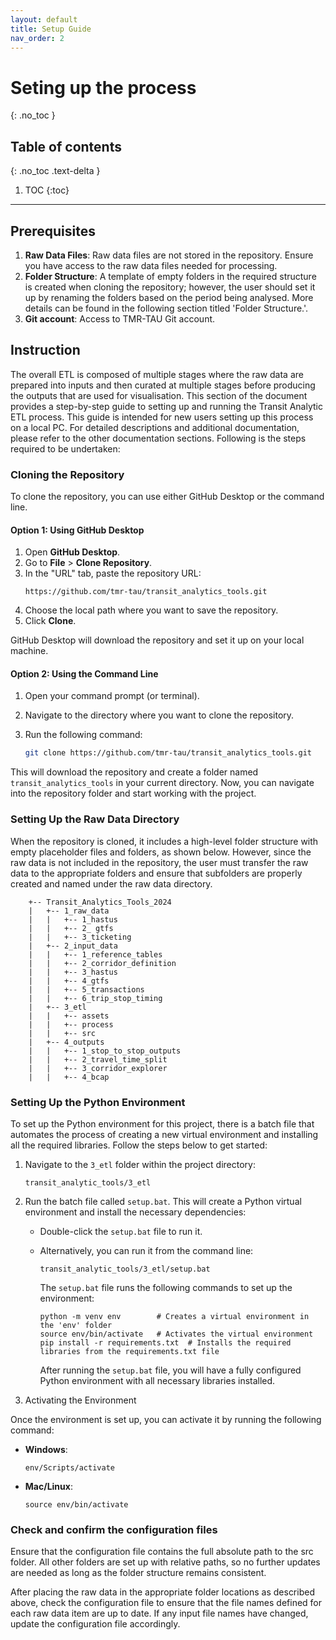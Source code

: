 ```yaml
---
layout: default
title: Setup Guide
nav_order: 2
---
```


# Seting up the process
{: .no_toc }
## Table of contents
{: .no_toc .text-delta }

1. TOC
{:toc}

---

## Prerequisites

1. **Raw Data Files**: Raw data files are not stored in the repository. Ensure you have access to the raw data files needed for processing.
2. **Folder Structure**: A template of empty folders in the required structure is created when cloning the repository; however, the user should set it up by renaming the folders based on the period being analysed. More details can be found in the following section titled 'Folder Structure.'.
3. **Git account**: Access to TMR-TAU Git account.

## Instruction

The overall ETL is composed of multiple stages where the raw data are prepared into inputs and then curated at multiple
stages before producing the outputs that are used for visualisation. This section of the document provides a
step-by-step guide to setting up and running the Transit Analytic ETL process. This guide is intended for new users
setting up this process on a local PC. For detailed
descriptions and additional documentation, please refer to the other documentation sections. Following is the steps required to be undertaken:

### Cloning the Repository

To clone the repository, you can use either GitHub Desktop or the command line.

#### Option 1: Using GitHub Desktop
1. Open **GitHub Desktop**.
2. Go to **File** > **Clone Repository**.
3. In the "URL" tab, paste the repository URL:
   ```
   https://github.com/tmr-tau/transit_analytics_tools.git
   ```
4. Choose the local path where you want to save the repository.
5. Click **Clone**.

GitHub Desktop will download the repository and set it up on your local machine.

#### Option 2: Using the Command Line
1. Open your command prompt (or terminal).
2. Navigate to the directory where you want to clone the repository.
3. Run the following command:

    ```bash
    git clone https://github.com/tmr-tau/transit_analytics_tools.git
    ```
This will download the repository and create a folder named `transit_analytics_tools` in your current directory.
Now, you can navigate into the repository folder and start working with the project.

### Setting Up the Raw Data Directory
When the repository is cloned, it includes a high-level folder structure with empty placeholder files and folders, as shown below. However, since the raw data is not included in the repository, the user must transfer the raw data to the appropriate folders and ensure that subfolders are properly created and named under the raw data directory.
```text
    +-- Transit_Analytics_Tools_2024
    |   +-- 1_raw_data
    |   |   +-- 1_hastus
    |   |   +-- 2_ gtfs
    |   |   +-- 3_ticketing
    |   +-- 2_input_data
    |   |   +-- 1_reference_tables
    |   |   +-- 2_corridor_definition
    |   |   +-- 3_hastus
    |   |   +-- 4_gtfs
    |   |   +-- 5_transactions
    |   |   +-- 6_trip_stop_timing
    |   +-- 3_etl
    |   |   +-- assets
    |   |   +-- process
    |   |   +-- src
    |   +-- 4_outputs
    |   |   +-- 1_stop_to_stop_outputs
    |   |   +-- 2_travel_time_split
    |   |   +-- 3_corridor_explorer
    |   |   +-- 4_bcap
```

### Setting Up the Python Environment

To set up the Python environment for this project, there is a batch file that automates the process of creating a new virtual environment and installing all the required libraries. Follow the steps below to get started:

1. Navigate to the `3_etl` folder within the project directory:

   ```shell
   transit_analytic_tools/3_etl
   ```

2. Run the batch file called `setup.bat`. This will create a Python virtual environment and install the necessary dependencies:
   - Double-click the `setup.bat` file to run it.
   - Alternatively, you can run it from the command line:
     ```shell
     transit_analytic_tools/3_etl/setup.bat
     ```
     The `setup.bat` file runs the following commands to set up the environment:

      ```shell
      python -m venv env        # Creates a virtual environment in the 'env' folder
      source env/bin/activate   # Activates the virtual environment
      pip install -r requirements.txt  # Installs the required libraries from the requirements.txt file
      ```

      After running the `setup.bat` file, you will have a fully configured Python environment with all necessary libraries installed.

3. Activating the Environment

Once the environment is set up, you can activate it by running the following command:

- **Windows**:
  ```text
  env/Scripts/activate
  ```

- **Mac/Linux**:
  ```text
  source env/bin/activate
  ```

### Check and confirm the configuration files
Ensure that the configuration file contains the full absolute path to the src folder. All other folders are set up with relative paths, so no further updates are needed as long as the folder structure remains consistent.

After placing the raw data in the appropriate folder locations as described above, check the configuration file to ensure that the file names defined for each raw data item are up to date. If any input file names have changed, update the configuration file accordingly.
